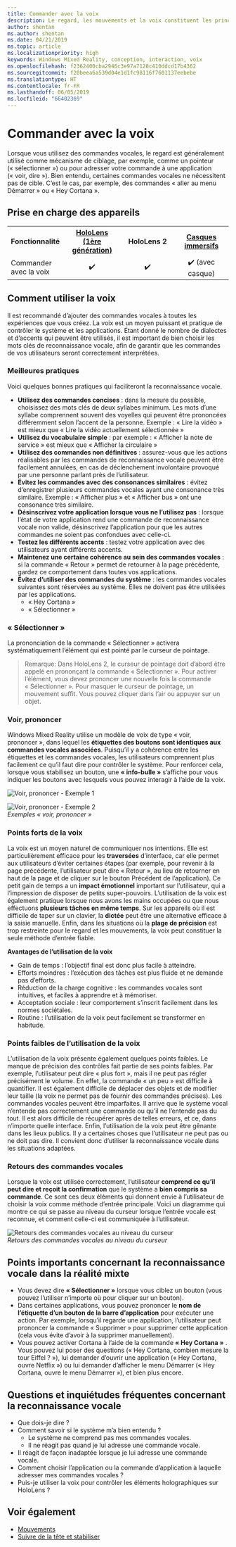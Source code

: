 ```yaml
---
title: Commander avec la voix
description: Le regard, les mouvements et la voix constituent les principaux moyens d’interaction avec HoloLens. Cet article fournit des instructions détaillées sur la conception des fonctionnalités de voix.
author: shentan
ms.author: shentan
ms.date: 04/21/2019
ms.topic: article
ms.localizationpriority: high
keywords: Windows Mixed Reality, conception, interaction, voix
ms.openlocfilehash: f2362400cba2946c3e97a7128c410ddcd17b4362
ms.sourcegitcommit: f20beea6a539d04e1d1fc98116f7601137eebebe
ms.translationtype: HT
ms.contentlocale: fr-FR
ms.lasthandoff: 06/05/2019
ms.locfileid: "66402369"
---
```

# <a name="voice-commanding"></a>Commander avec la voix

Lorsque vous utilisez des commandes vocales, le regard est généralement utilisé comme mécanisme de ciblage, par exemple, comme un pointeur (« sélectionner ») ou pour adresser votre commande à une application (« voir, dire »). Bien entendu, certaines commandes vocales ne nécessitent pas de cible. C’est le cas, par exemple, des commandes « aller au menu Démarrer » ou « Hey Cortana ».


## <a name="device-support"></a>Prise en charge des appareils

<table>
<tr>
<th>Fonctionnalité</th><th style="width:150px"> <a href="hololens-hardware-details.md">HoloLens (1ère génération)</a></th><th style="width:150px">HoloLens 2</th><th style="width:150px"> <a href="immersive-headset-hardware-details.md">Casques immersifs</a></th>
</tr><tr>
<td>Commander avec la voix</td><td style="text-align: center;"> ✔️</td><td style="text-align: center;"> ✔️</td><td style="text-align: center;"> ✔️ (avec casque)</td>
</tr>
</table>



## <a name="how-to-use-voice"></a>Comment utiliser la voix

Il est recommandé d’ajouter des commandes vocales à toutes les expériences que vous créez. La voix est un moyen puissant et pratique de contrôler le système et les applications. Étant donné le nombre de dialectes et d’accents qui peuvent être utilisés, il est important de bien choisir les mots clés de reconnaissance vocale, afin de garantir que les commandes de vos utilisateurs seront correctement interprétées.

### <a name="best-practices"></a>Meilleures pratiques

Voici quelques bonnes pratiques qui faciliteront la reconnaissance vocale.
* **Utilisez des commandes concises** : dans la mesure du possible, choisissez des mots clés de deux syllabes minimum. Les mots d’une syllabe comprennent souvent des voyelles qui peuvent être prononcées différemment selon l’accent de la personne. Exemple : « Lire la vidéo » est mieux que « Lire la vidéo actuellement sélectionnée »
* **Utilisez du vocabulaire simple** : par exemple : « Afficher la note de service » est mieux que « Afficher la circulaire »
* **Utilisez des commandes non définitives** : assurez-vous que les actions réalisables par les commandes de reconnaissance vocale peuvent être facilement annulées, en cas de déclenchement involontaire provoqué par une personne parlant près de l’utilisateur.
* **Évitez les commandes avec des consonances similaires** : évitez d’enregistrer plusieurs commandes vocales ayant une consonance très similaire. Exemple : « Afficher plus » et « Afficher bus » ont une consonance très similaire.
* **Désinscrivez votre application lorsque vous ne l’utilisez pas** : lorsque l’état de votre application rend une commande de reconnaissance vocale non valide, désinscrivez l’application pour que les autres commandes ne soient pas confondues avec celle-ci.
* **Testez les différents accents** : testez votre application avec des utilisateurs ayant différents accents.
* **Maintenez une certaine cohérence au sein des commandes vocales** : si la commande « Retour » permet de retourner à la page précédente, gardez ce comportement dans toutes vos applications.
* **Évitez d’utiliser des commandes du système** : les commandes vocales suivantes sont réservées au système. Elles ne doivent pas être utilisées par les applications.
   * « Hey Cortana »
   * « Sélectionner »

### <a name="select"></a>« Sélectionner »

La prononciation de la commande « Sélectionner » activera systématiquement l’élément qui est pointé par le curseur de pointage. 

>Remarque: Dans HoloLens 2, le curseur de pointage doit d’abord être appelé en prononçant la commande « Sélectionner ». Pour activer l’élément, vous devez prononcer une nouvelle fois la commande « Sélectionner ». Pour masquer le curseur de pointage, un mouvement suffit. Vous pouvez cliquer dans l’air ou appuyer sur un objet. 

### <a name="see-it-say-it"></a>Voir, prononcer

Windows Mixed Reality utilise un modèle de voix de type « voir, prononcer », dans lequel les **étiquettes des boutons sont identiques aux commandes vocales associées**. Puisqu’il y a cohérence entre les étiquettes et les commandes vocales, les utilisateurs comprennent plus facilement ce qu’il faut dire pour contrôler le système. Pour renforcer cela, lorsque vous stabilisez un bouton, une **« info-bulle »** s’affiche pour vous indiquer les boutons avec lesquels vous pouvez interagir à l’aide de la voix.


![Voir, prononcer - Exemple 1](images/voice-seeitsayit1-640px.jpg)

![Voir, prononcer - Exemple 2](images/voice-seeitsayit2-640px.jpg)<br>
*Exemples « voir, prononcer »*

### <a name="voices-strengths"></a>Points forts de la voix

La voix est un moyen naturel de communiquer nos intentions. Elle est particulièrement efficace pour les **traversées** d’interface, car elle permet aux utilisateurs d’éviter certaines étapes (par exemple, pour revenir à la page précédente, l’utilisateur peut dire « Retour », au lieu de retourner en haut de la page et de cliquer sur le bouton Précédent de l’application). Ce petit gain de temps a un **impact émotionnel** important sur l’utilisateur, qui a l’impression de disposer de petits super-pouvoirs. L’utilisation de la voix est également pratique lorsque nous avons les mains occupées ou que nous effectuons **plusieurs tâches en même temps**. Sur les appareils où il est difficile de taper sur un clavier, la **dictée** peut être une alternative efficace à la saisie manuelle. Enfin, dans les situations où la **plage de précision** est trop restreinte pour le regard et les mouvements, la voix peut constituer la seule méthode d’entrée fiable.

**Avantages de l’utilisation de la voix**
* Gain de temps : l’objectif final est donc plus facile à atteindre.
* Efforts moindres : l’exécution des tâches est plus fluide et ne demande pas d’efforts.
* Réduction de la charge cognitive : les commandes vocales sont intuitives, et faciles à apprendre et à mémoriser.
* Acceptation sociale : leur comportement s’inscrit facilement dans les normes sociétales.
* Routine : l’utilisation de la voix peut facilement se transformer en habitude.

### <a name="voices-weaknesses"></a>Points faibles de l’utilisation de la voix

L’utilisation de la voix présente également quelques points faibles. Le manque de précision des contrôles fait partie de ses points faibles. Par exemple, l’utilisateur peut dire « plus fort », mais il ne peut pas régler précisément le volume. En effet, la commande « un peu » est difficile à quantifier. Il est également difficile de déplacer des objets et de modifier leur taille (la voix ne permet pas de fournir des commandes précises). Les commandes vocales peuvent être imparfaites. Il arrive que le système vocal n’entende pas correctement une commande ou qu’il ne l’entende pas du tout. Il est alors difficile de récupérer après de telles erreurs, et ce, dans n’importe quelle interface. Enfin, l’utilisation de la voix peut être gênante dans les lieux publics. Il y a certaines choses que l’utilisateur ne peut pas ou ne doit pas dire. Il convient donc d’utiliser la reconnaissance vocale dans les situations adaptées.

### <a name="voice-feedback-states"></a>Retours des commandes vocales

Lorsque la voix est utilisée correctement, l’utilisateur **comprend ce qu’il peut dire et reçoit la confirmation** que le système a **bien compris sa commande**. Ce sont ces deux éléments qui donnent envie à l’utilisateur de choisir la voix comme méthode d’entrée principale. Voici un diagramme qui montre ce qui se passe au niveau du curseur lorsque l’entrée vocale est reconnue, et comment celle-ci est communiquée à l’utilisateur.

![Retours des commandes vocales au niveau du curseur](images/voicefeedbackstates.png)<br>
*Retours des commandes vocales au niveau du curseur*

## <a name="top-things-users-should-know-about-speech-in-mixed-reality"></a>Points importants concernant la reconnaissance vocale dans la réalité mixte
* Vous devez dire **« Sélectionner »** lorsque vous ciblez un bouton (vous pouvez l’utiliser n’importe où pour cliquer sur un bouton).
* Dans certaines applications, vous pouvez prononcer le **nom de l’étiquette d’un bouton de la barre d’application** pour exécuter une action. Par exemple, lorsqu’il regarde une application, l’utilisateur peut prononcer la commande « Supprimer » pour supprimer cette application (cela vous évite d’avoir à la supprimer manuellement).
* Vous pouvez activer Cortana à l’aide de la commande **« Hey Cortana »** . Vous pouvez lui poser des questions (« Hey Cortana, combien mesure la tour Eiffel ? »), lui demander d’ouvrir une application (« Hey Cortana, ouvre Netflix ») ou lui demander d’afficher le menu Démarrer (« Hey Cortana, ouvre le menu Démarrer »), et bien plus encore.

## <a name="common-questions-and-concerns-users-have-about-voice"></a>Questions et inquiétudes fréquentes concernant la reconnaissance vocale
* Que dois-je dire ?
* Comment savoir si le système m’a bien entendu ?
   * Le système ne comprend pas mes commandes vocales.
   * Il ne réagit pas quand je lui adresse une commande vocale.
* Il réagit de façon inadaptée lorsque je lui adresse une commande vocale.
* Comment choisir l’application ou la commande d’application à laquelle adresser mes commandes vocales ?
* Puis-je utiliser la voix pour contrôler les éléments holographiques sur HoloLens ?

## <a name="see-also"></a>Voir également
* [Mouvements](gestures.md)
* [Suivre de la tête et stabiliser](gaze-and-dwell.md)
